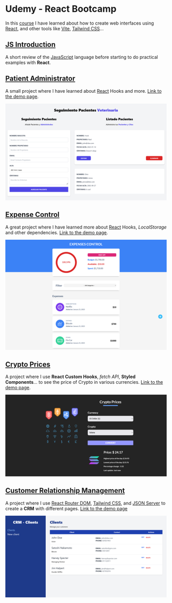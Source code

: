 # Udemy - React Bootcamp

In this [course](https://www.udemy.com/course/react-de-principiante-a-experto-creando-mas-de-10-aplicaciones/) I have learned about how to create web interfaces using [React](https://reactjs.org/), and other tools like [Vite](https://vitejs.dev/), [Tailwind CSS](https://tailwindcss.com/)...

## [JS Introduction](./JS%20Introduction/)

A short review of the [JavaScript](https://www.javascript.com/) language before starting to do practical examples with **React**.

## [Patient Administrator](./patient-administrator/)

A small project where I have learned about [React](https://reactjs.org/) Hooks and more. [Link to the demo page](https://patient-administrator.netlify.app/).

![Patient Administrator Demo](./patient-administrator/assets/1.png)

## [Expense Control](./expense-control/)

A great project where I have learned more about [React](https://reactjs.org/) Hooks, _LocalStorage_ and other dependencies. [Link to the demo page](https://expenses-control-project.netlify.app/).

![Expense Control Demo](./expense-control/assets/5.png)

## [Crypto Prices](./crypto-prices/)

A project where I use **React Custom Hooks**, _fetch API_, **Styled Components**... to see the price of Crypto in various currencies. [Link to the demo page](https://crypto-prices-converter.netlify.app/).

![Crypto Prices Demo](./crypto-prices/assets/3.png)


## [Customer Relationship Management](./crm-react/)

A project where I use [React Router DOM](https://reactrouter.com/en/main), [Tailwind CSS](https://tailwindcss.com/), and [JSON Server](https://www.npmjs.com/package/json-server) to create a **CRM** with different pages. [Link to the demo page](https://customer-relationship-management.netlify.app/)

![CRM Demo](./crm-react/assets/3.png)
